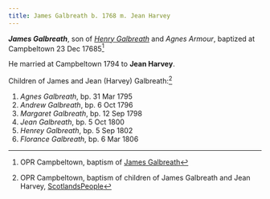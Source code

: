 ```yaml
---
title: James Galbreath b. 1768 m. Jean Harvey
---
```

***James Galbreath***, son of *[Henry Galbreath](galbreath-henry-1739.md)* and *Agnes Armour*, baptized at Campbeltown 23 Dec 17685[^james-birth]

He married at Campbeltown 1794 to **Jean Harvey**. 


Children of James and Jean (Harvey) Galbreath:[^children]

1. *Agnes Galbreath*, bp. 31 Mar 1795
2. *Andrew Galbreath*, bp. 6 Oct 1796
3. *Margaret Galbreath*, bp. 12 Sep 1798
4. *Jean Galbreath*, bp. 5 Oct 1800
5. *Henrey Galbreath*, bp. 5 Sep 1802
6. *Florance Galbreath*, bp. 6 Mar 1806

[^james-birth]: OPR Campbeltown, baptism of [James Galbreath](/sources/opr-campbeltown-births.md#1768-12-23-james-galbreath)

[^children]:  OPR Campbeltown, baptism of children of James Galbreath and Jean Harvey, [ScotlandsPeople](https://www.scotlandspeople.gov.uk/record-results?search_type=people&event=%28B%20OR%20C%20OR%20S%29&record_type%5B0%5D=opr_births&church_type=Old%20Parish%20Registers&dl_cat=church&dl_rec=church-births-baptisms&surname=galbreath&surname_so=exact&forename_so=starts&from_year=1790&to_year=1810&parent_names=james%20galbreath&parent_names_so=exact&parent_name_two=har&parent_name_two_so=starts&county=ARGYLL&record=Church%20of%20Scotland%20%28old%20parish%20registers%29%20Roman%20Catholic%20Church%20Other%20churches&rd_real_name%5B0%5D=CAMPBELTOWN%20%28LANDWARD%29%20OR%20CAMPBELTOWN%20%28BURGH%29%20OR%20CAMPBELTOWN&rd_display_name%5B0%5D=CAMPBELTOWN%20%28LANDWARD%29%7CCAMPBELTOWN%20%28BURGH%29%7CCAMPBELTOWN_CAMPBELTOWN&rd_label%5B0%5D=CAMPBELTOWN&rd_name%5B0%5D=CAMPBELTOWN%20%2ALANDWARD%2A%20OR%20CAMPBELTOWN%20%2ABURGH%2A%20OR%20CAMPBELTOWN&sort=asc&order=Date&field=year)


